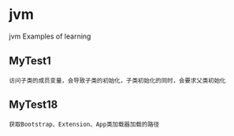 # jvm
jvm Examples of learning

## MyTest1
    访问子类的成员变量，会导致子类的初始化，子类初始化的同时，会要求父类初始化
## MyTest18
    获取Bootstrap、Extension、App类加载器加载的路径    